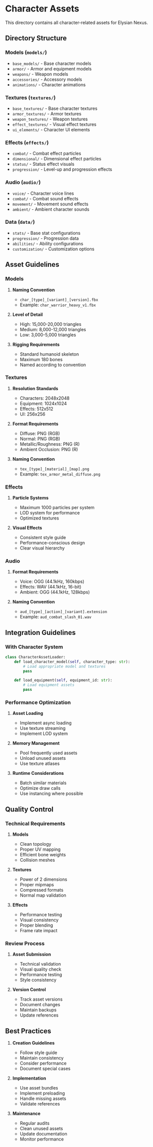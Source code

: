 # Character Assets

This directory contains all character-related assets for Elysian Nexus.

## Directory Structure

### Models (`models/`)
- `base_models/` - Base character models
- `armor/` - Armor and equipment models
- `weapons/` - Weapon models
- `accessories/` - Accessory models
- `animations/` - Character animations

### Textures (`textures/`)
- `base_textures/` - Base character textures
- `armor_textures/` - Armor textures
- `weapon_textures/` - Weapon textures
- `effect_textures/` - Visual effect textures
- `ui_elements/` - Character UI elements

### Effects (`effects/`)
- `combat/` - Combat effect particles
- `dimensional/` - Dimensional effect particles
- `status/` - Status effect visuals
- `progression/` - Level-up and progression effects

### Audio (`audio/`)
- `voice/` - Character voice lines
- `combat/` - Combat sound effects
- `movement/` - Movement sound effects
- `ambient/` - Ambient character sounds

### Data (`data/`)
- `stats/` - Base stat configurations
- `progression/` - Progression data
- `abilities/` - Ability configurations
- `customization/` - Customization options

## Asset Guidelines

### Models
1. **Naming Convention**
   - `char_[type]_[variant]_[version].fbx`
   - Example: `char_warrior_heavy_v1.fbx`

2. **Level of Detail**
   - High: 15,000-20,000 triangles
   - Medium: 8,000-12,000 triangles
   - Low: 3,000-5,000 triangles

3. **Rigging Requirements**
   - Standard humanoid skeleton
   - Maximum 180 bones
   - Named according to convention

### Textures
1. **Resolution Standards**
   - Characters: 2048x2048
   - Equipment: 1024x1024
   - Effects: 512x512
   - UI: 256x256

2. **Format Requirements**
   - Diffuse: PNG (RGB)
   - Normal: PNG (RGB)
   - Metallic/Roughness: PNG (R)
   - Ambient Occlusion: PNG (R)

3. **Naming Convention**
   - `tex_[type]_[material]_[map].png`
   - Example: `tex_armor_metal_diffuse.png`

### Effects
1. **Particle Systems**
   - Maximum 1000 particles per system
   - LOD system for performance
   - Optimized textures

2. **Visual Effects**
   - Consistent style guide
   - Performance-conscious design
   - Clear visual hierarchy

### Audio
1. **Format Requirements**
   - Voice: OGG (44.1kHz, 160kbps)
   - Effects: WAV (44.1kHz, 16-bit)
   - Ambient: OGG (44.1kHz, 128kbps)

2. **Naming Convention**
   - `aud_[type]_[action]_[variant].extension`
   - Example: `aud_combat_slash_01.wav`

## Integration Guidelines

### With Character System
```python
class CharacterAssetLoader:
    def load_character_model(self, character_type: str):
        # Load appropriate model and textures
        pass
        
    def load_equipment(self, equipment_id: str):
        # Load equipment assets
        pass
```

### Performance Optimization
1. **Asset Loading**
   - Implement async loading
   - Use texture streaming
   - Implement LOD system

2. **Memory Management**
   - Pool frequently used assets
   - Unload unused assets
   - Use texture atlases

3. **Runtime Considerations**
   - Batch similar materials
   - Optimize draw calls
   - Use instancing where possible

## Quality Control

### Technical Requirements
1. **Models**
   - Clean topology
   - Proper UV mapping
   - Efficient bone weights
   - Collision meshes

2. **Textures**
   - Power of 2 dimensions
   - Proper mipmaps
   - Compressed formats
   - Normal map validation

3. **Effects**
   - Performance testing
   - Visual consistency
   - Proper blending
   - Frame rate impact

### Review Process
1. **Asset Submission**
   - Technical validation
   - Visual quality check
   - Performance testing
   - Style consistency

2. **Version Control**
   - Track asset versions
   - Document changes
   - Maintain backups
   - Update references

## Best Practices

1. **Creation Guidelines**
   - Follow style guide
   - Maintain consistency
   - Consider performance
   - Document special cases

2. **Implementation**
   - Use asset bundles
   - Implement preloading
   - Handle missing assets
   - Validate references

3. **Maintenance**
   - Regular audits
   - Clean unused assets
   - Update documentation
   - Monitor performance 